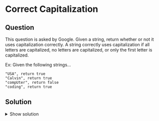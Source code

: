# Correct Capitalization

## Question

This question is asked by Google. Given a string, return whether or not it uses capitalization correctly. A string correctly uses capitalization if all letters are capitalized, no letters are capitalized, or only the first letter is capitalized.

Ex: Given the following strings...

```
"USA", return true
"Calvin", return true
"compUter", return false
"coding", return true
```

## Solution

<details>
  <summary>Show solution</summary>

```python
def correct_capitalization(text: str):
    return text.isupper() or text[1:].islower()
```

</details>
